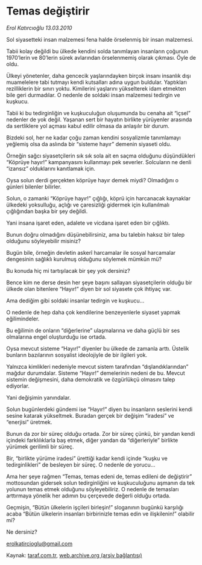 # Temas değiştirir

*Erol Katırcıoğlu 13.03.2010*

<div class="yazi"><p>Sol siyasetteki insan malzemesi fena halde örselenmiş bir insan malzemesi.</p>
<p>Tabii kolay değildi bu ülkede kendini solda tanımlayan insanların çoğunun 1970’lerin ve 80’lerin sürek avlarından örselenmemiş olarak çıkması. Öyle de oldu.</p>
<p>Ülkeyi yönetenler, daha gencecik yaşlarındayken birçok insanı insanlık dışı muamelelere tabi tutmayı kendi kutsalları adına uygun buldular. Yaptıkları rezilliklerin bir sınırı yoktu. Kimilerini yaşlarını yükselterek idam etmekten bile geri durmadılar. O nedenle de soldaki insan malzemesi tedirgin ve kuşkucu.</p>
<p>Tabii ki bu tedirginliğin ve kuşkuculuğun oluşumunda bu cenaha ait “içsel” nedenler de yok değil. Yaşanan sert bir hayatın birlikte yürüyenler arasında da sertliklere yol açması kabul edilir olmasa da anlaşılır bir durum.</p>
<p>Bizdeki sol, her ne kadar çoğu zaman kendini sosyalizmle tanımlamayı yeğlemiş olsa da aslında bir “sisteme hayır” demenin siyaseti oldu.</p>
<p>Örneğin sağcı siyasetçilerin sık sık sola ait en saçma olduğunu düşündükleri “Köprüye hayır!” kampanyasını kullanmayı pek severler. Solcuların ne denli “izansız” olduklarını kanıtlamak için.</p>
<p>Oysa solun derdi gerçekten köprüye hayır demek miydi? Olmadığını o günleri bilenler bilirler.</p>
<p>Solun, o zamanki “Köprüye hayır!” çığlığı, köprü için harcanacak kaynaklar ülkedeki yoksulluğu, açlığı ve çaresizliği gidermek için kullanılmalı çığlığından başka bir şey değildi.</p>
<p>Yani insana işaret eden, adalete ve vicdana işaret eden bir çığlıktı.</p>
<p>Bunun doğru olmadığını düşünebilirsiniz, ama bu talebin haksız bir talep olduğunu söyleyebilir misiniz?</p>
<p>Bugün bile, örneğin devletin askerî harcamalar ile sosyal harcamalar dengesinin sağlıklı kurulmuş olduğunu söylemek mümkün mü?</p>
<p>Bu konuda hiç mi tartışılacak bir şey yok dersiniz?</p>
<p>Bence kim ne derse desin her şeye başını sallayan siyasetçilerin olduğu bir ülkede olan bitenlere “Hayır!” diyen bir sol siyasete çok ihtiyaç var.</p>
<p>Ama dediğim gibi soldaki insanlar tedirgin ve kuşkucu...</p>
<p>O nedenle de hep daha çok kendilerine benzeyenlerle siyaset yapmak eğilimindeler.</p>
<p>Bu eğilimin de onların “diğerlerine” ulaşmalarına ve daha güçlü bir ses olmalarına engel oluşturduğu ise ortada.</p>
<p>Oysa mevcut sisteme “Hayır!” diyenler bu ülkede de zamanla arttı. Üstelik bunların bazılarının sosyalist ideolojiyle de bir ilgileri yok.</p>
<p>Yalnızca kimlikleri nedeniyle mevcut sistem tarafından “dışlandıklarından” mağdur durumdalar. Sisteme “Hayır!” demelerinin nedeni de bu. Mevcut sistemin değişmesini, daha demokratik ve özgürlükçü olmasını talep ediyorlar.</p>
<p>Yani değişimin yanındalar.</p>
<p>Solun bugünlerdeki gündemi ise “Hayır!” diyen bu insanların seslerini kendi sesine katarak yükseltmek. Buradan gerçek bir değişim “iradesi” ve “enerjisi” üretmek.</p>
<p>Bunun da zor bir süreç olduğu ortada. Zor bir süreç çünkü, bir yandan kendi içindeki farklılıklarla baş etmek, diğer yandan da “diğerleriyle” birlikte yürümek gerilimli bir süreç.</p>
<p>Bir, “birlikte yürüme iradesi” ürettiği kadar kendi içinde “kuşku ve tedirginlikleri” de besleyen bir süreç. O nedenle de yorucu...</p>
<p>Ama her şeye rağmen “Temas, temas edeni de, temas edileni de değiştirir” mottosundan gidersek solun tedirginliğini ve kuşkuculuğunu aşmanın da tek yolunun temas etmek olduğunu söyleyebiliriz. O nedenle de temasları arttırmaya yönelik her adımın bu çerçevede değerli olduğu ortada.</p>
<p>Geçmişin, “Bütün ülkelerin işçileri birleşin!” sloganının bugünkü karşılığı acaba “Bütün ülkelerin insanları birbirinizle temas edin ve ilişkilenin!” olabilir mi?</p>
<p>Ne dersiniz?</p>
<p><a href="mailto:erolkatircioglu@gmail.com">erolkatircioglu@gmail.com</a></p>
</div>

Kaynak: [taraf.com.tr](http://www.taraf.com.tr:80/makale/10433.htm), [web.archive.org (arşiv bağlantısı)](http://web.archive.org/web/20100322224509/http://www.taraf.com.tr:80/makale/10433.htm)
